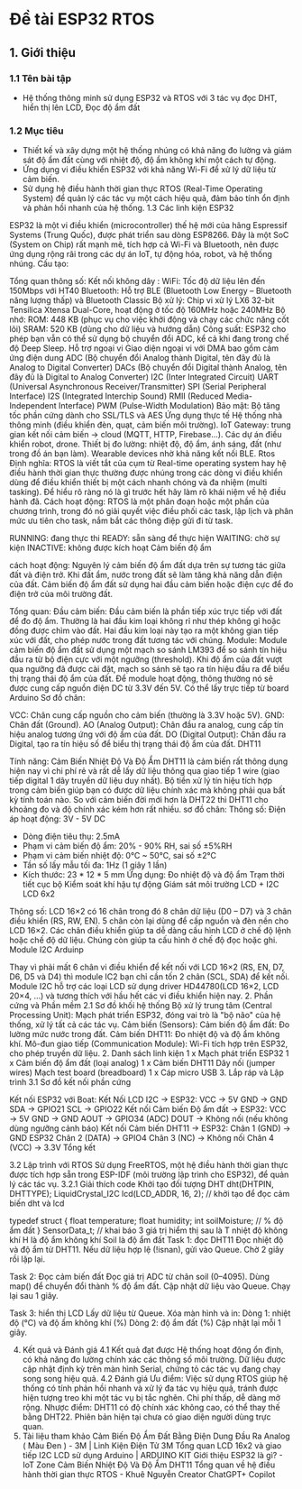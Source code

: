 # Đề tài ESP32 RTOS

## 1. Giới thiệu
### 1.1 Tên bài tập
- Hệ thống thông minh sử dụng ESP32 và RTOS với 3 tác vụ đọc DHT, hiển thị lên LCD, Đọc độ ẩm đất
### 1.2 Mục tiêu
- Thiết kế và xây dựng một hệ thống nhúng có khả năng đo lường và giám sát độ ẩm đất cùng với nhiệt độ, độ ẩm không khí một cách tự động.
- Ứng dụng vi điều khiển ESP32 với khả năng Wi-Fi để xử lý dữ liệu từ cảm biến.
- Sử dụng hệ điều hành thời gian thực RTOS (Real-Time Operating System) để quản lý các tác vụ một cách hiệu quả, đảm bảo tính ổn định và phản hồi nhanh của hệ thống.
1.3 Các linh kiện
ESP32 


 ESP32 là một vi điều khiển (microcontroller) thế hệ mới của hãng Espressif Systems (Trung Quốc), được phát triển sau dòng ESP8266. Đây là một SoC (System on Chip) rất mạnh mẽ, tích hợp cả Wi-Fi và Bluetooth, nên được ứng dụng rộng rãi trong các dự án IoT, tự động hóa, robot, và hệ thống nhúng.
Cấu tạo: 

Tổng quan thông số:
Kết nối không dây :
WiFi: Tốc độ dữ liệu lên đến 150Mbps với HT40
Bluetooth: Hỗ trợ BLE (Bluetooth Low Energy – Bluetooth năng lượng thấp) và Bluetooth Classic
Bộ xử lý: Chip vi xử lý LX6 32-bit Tensilica Xtensa Dual-Core, hoạt động ở tốc độ 160MHz hoặc 240MHz
Bộ nhớ:
ROM:  448 KB (phục vụ cho việc khởi động và chạy các chức năng cốt lõi)
SRAM:  520 KB (dùng cho dữ liệu và hướng dẫn)
Công suất: ESP32 cho phép bạn vẫn có thể sử dụng bộ chuyển đổi ADC, kể cả khi đang trong chế độ Deep Sleep.
Hỗ trợ ngoại vi
Giao diện ngoại vi với DMA bao gồm cảm ứng điện dung
ADC (Bộ chuyển đổi Analog thành Digital, tên đây đủ là Analog to Digital Converter)
DACs (Bộ chuyển đổi Digital thành Analog, tên đây đủ là Digital to Analog Converter)
I2C (Inter Integrated Circuit)
UART (Universal Asynchronous Receiver/Transmitter)
SPI (Serial Peripheral Interface)
I2S (Integrated Interchip Sound)
RMII (Reduced Media-Independent Interface)
PWM (Pulse-Width Modulation)
Bảo mật: Bộ tăng tốc phần cứng dành cho SSL/TLS và AES
Ứng dụng thực tế
Hệ thống nhà thông minh (điều khiển đèn, quạt, cảm biến môi trường).
IoT Gateway: trung gian kết nối cảm biến → cloud (MQTT, HTTP, Firebase...).
Các dự án điều khiển robot, drone.
Thiết bị đo lường: nhiệt độ, độ ẩm, ánh sáng, đất (như trong đồ án bạn làm).
Wearable devices nhờ khả năng kết nối BLE.
Rtos 
Định nghĩa: RTOS là viết tắt của cụm từ Real-time operating system hay hệ điều hành thời gian thực thường được nhúng trong các dòng vi điều khiển dùng để điều khiển thiết bị một cách nhanh chóng và đa nhiệm (multi tasking). Để hiểu rõ ràng nó là gì trước hết hãy làm rõ khái niệm về hệ điều hành đã.
Cách hoạt động: RTOS là một phân đoạn hoặc một phần của chương trình, trong đó nó giải quyết việc điều phối các task, lập lịch và phân mức ưu tiên cho task, nắm bắt các thông điệp gửi đi từ task.

RUNNING: đang thực thi
READY: sẵn sàng để thực hiện
WAITING: chờ sự kiện
INACTIVE: không được kích hoạt
Cảm biến độ ẩm

cách hoạt động: Nguyên lý cảm biến độ ẩm đất dựa trên sự tương tác giữa đất và điện trở. Khi đất ẩm, nước trong đất sẽ làm tăng khả năng dẫn điện của đất. Cảm biến độ ẩm đất sử dụng hai đầu cảm biến hoặc điện cực để đo điện trở của môi trường đất.

Tổng quan:
Đầu cảm biến: Đầu cảm biến là phần tiếp xúc trực tiếp với đất để đo độ ẩm. Thường là hai đầu kim loại không rỉ như thép không gỉ hoặc đồng được chìm vào đất. Hai đầu kim loại này tạo ra một không gian tiếp xúc với đất, cho phép nước trong đất tương tác với chúng.
Module: Module cảm biến độ ẩm đất sử dụng một mạch so sánh LM393 để so sánh tín hiệu đầu ra từ bộ điện cực với một ngưỡng (threshold). Khi độ ẩm của đất vượt qua ngưỡng đã được cài đặt, mạch so sánh sẽ tạo ra tín hiệu đầu ra để biểu thị trạng thái độ ẩm của đất.
Để module hoạt động, thông thường nó sẽ được cung cấp nguồn điện DC từ 3.3V đến 5V. Có thể lấy trực tiếp từ board Arduino
Sơ đồ chân:

VCC: Chân cung cấp nguồn cho cảm biến (thường là 3.3V hoặc 5V).
GND: Chân đất (Ground).
AO (Analog Output): Chân đầu ra analog, cung cấp tín hiệu analog tương ứng với độ ẩm của đất.
DO (Digital Output): Chân đầu ra Digital, tạo ra tín hiệu số để biểu thị trạng thái độ ẩm của đất.
DHT11



Tính năng: Cảm Biến Nhiệt Độ Và Độ Ẩm DHT11 là cảm biến rất thông dụng hiện nay vì chi phí rẻ và rất dễ lấy dữ liệu thông qua giao tiếp 1 wire (giao tiếp digital 1 dây truyền dữ liệu duy nhất). Bộ tiền xử lý tín hiệu tích hợp trong cảm biến giúp bạn có được dữ liệu chính xác mà không phải qua bất kỳ tính toán nào. So với cảm biến đời mới hơn là DHT22 thì DHT11 cho khoảng đo và độ chính xác kém hơn rất nhiều.
sơ đồ chân: 
Thông số:
Điện áp hoạt động: 3V - 5V DC
 - Dòng điện tiêu thụ: 2.5mA
 - Phạm vi cảm biến độ ẩm: 20% - 90% RH, sai số ±5%RH
 - Phạm vi cảm biến nhiệt độ: 0°C ~ 50°C, sai số ±2°C
 - Tần số lấy mẫu tối đa: 1Hz (1 giây 1 lần)
 - Kích thước: 23 * 12 * 5 mm
Ứng dụng:
Đo nhiệt độ và độ ẩm
Trạm thời tiết cục bộ
Kiểm soát khí hậu tự động
Giám sát môi trường
LCD + I2C
LCD 6x2	


Thông số:
LCD 16×2 có 16 chân trong đó 8 chân dữ liệu (D0 – D7) và 3 chân điều khiển (RS, RW, EN).
5 chân còn lại dùng để cấp nguồn và đèn nền cho LCD 16×2.
Các chân điều khiển giúp ta dễ dàng cấu hình LCD ở chế độ lệnh hoặc chế độ dữ liệu.
Chúng còn giúp ta cấu hình ở chế độ đọc hoặc ghi.
Module I2C Arduinp



Thay vì phải mất 6 chân vi điều khiển để kết nối với LCD 16×2 (RS, EN, D7, D6, D5 và D4) thì module IC2 bạn chỉ cần tốn 2 chân (SCL, SDA) để kết nối.
Module I2C hỗ trợ các loại LCD sử dụng driver HD44780(LCD 16×2, LCD 20×4, …) và tương thích với hầu hết các vi điều khiển hiện nay.
2. Phần cứng và Phần mềm
2.1 Sơ đồ khối hệ thống
Bộ xử lý trung tâm (Central Processing Unit): Mạch phát triển ESP32, đóng vai trò là "bộ não" của hệ thống, xử lý tất cả các tác vụ.
Cảm biến (Sensors):
Cảm biến độ ẩm đất: Đo lường mức nước trong đất.
Cảm biến DHT11: Đo nhiệt độ và độ ẩm không khí.
Mô-đun giao tiếp (Communication Module): Wi-Fi tích hợp trên ESP32, cho phép truyền dữ liệu.
2. Danh sách linh kiện
1 x Mạch phát triển ESP32
1 x Cảm biến độ ẩm đất (loại analog)
1 x Cảm biến DHT11
Dây nối (jumper wires)
Mạch test board (breadboard)
1 x Cáp micro USB
3. Lắp ráp và Lập trình
3.1 Sơ đồ kết nối phần cứng

Kết nối ESP32 với Boat:
Kết Nối LCD I2C → ESP32:
VCC  → 5V
GND  → GND
SDA  → GPIO21
SCL  → GPIO22
Kết nối Cảm biến Độ ẩm đất  → ESP32:
VCC   → 5V
GND   → GND
AOUT  → GPIO34 (ADC)
DOUT  → Không nối (nếu không dùng ngưỡng cảnh báo)
Kết nối Cảm biến DHT11 → ESP32:
Chân 1 (GND)  → GND ESP32
Chân 2 (DATA) → GPIO4
Chân 3 (NC)   → Không nối
Chân 4 (VCC)  → 3.3V
Tổng kết



3.2 Lập trình với RTOS
Sử dụng FreeRTOS, một hệ điều hành thời gian thực được tích hợp sẵn trong ESP-IDF (môi trường lập trình cho ESP32), để quản lý các tác vụ.
3.2.1 Giải thích code 
Khởi tạo đối tượng
DHT dht(DHTPIN, DHTTYPE);
LiquidCrystal_I2C lcd(LCD_ADDR, 16, 2);
// khởi tạo để đọc cảm biến dht và lcd

typedef struct {
     float temperature;
     float humidity;
     int soilMoisture; // % độ ẩm đất
} SensorData_t;
// khai báo 3 giá trị hiểm thị sau là 
T nhiệt độ không khí
H là độ ẩm không khí
Soil là độ ẩm đất
Task 1: đọc DHT11
Đọc nhiệt độ và độ ẩm từ DHT11.
Nếu dữ liệu hợp lệ (!isnan), gửi vào Queue.
Chờ 2 giây rồi lặp lại.


Task 2: Đọc cảm biến đất
Đọc giá trị ADC từ chân soil (0–4095).
Dùng map() để chuyển đổi thành % độ ẩm đất.
Cập nhật dữ liệu vào Queue.
Chạy lại sau 1 giây.


Task 3: hiển thị LCD
Lấy dữ liệu từ Queue.
Xóa màn hình và in:
Dòng 1: nhiệt độ (°C) và độ ẩm không khí (%)
Dòng 2: độ ẩm đất (%)
Cập nhật lại mỗi 1 giây.

4. Kết quả và Đánh giá
4.1 Kết quả đạt được
Hệ thống hoạt động ổn định, có khả năng đo lường chính xác các thông số môi trường.
Dữ liệu được cập nhật định kỳ trên màn hình Serial, chứng tỏ các tác vụ đang chạy song song hiệu quả.
4.2 Đánh giá
Ưu điểm: Việc sử dụng RTOS giúp hệ thống có tính phản hồi nhanh và xử lý đa tác vụ hiệu quả, tránh được hiện tượng treo khi một tác vụ bị tắc nghẽn. Chi phí thấp, dễ dàng mở rộng.
Nhược điểm: DHT11 có độ chính xác không cao, có thể thay thế bằng DHT22. Phiên bản hiện tại chưa có giao diện người dùng trực quan.
5. Tài liệu tham khảo
Cảm Biến Độ Ẩm Đất Bằng Điện Dung Đầu Ra Analog ( Màu Đen ) - 3M | Linh Kiện Điện Tử 3M
Tổng quan LCD 16x2 và giao tiếp I2C LCD sử dụng Arduino | ARDUINO KIT
Giới thiệu ESP32 là gì? - IoT Zone
Cảm Biến Nhiệt Độ Và Độ Ẩm DHT11
Tổng quan về hệ điều hành thời gian thực RTOS - Khuê Nguyễn Creator
 ChatGPT+ Copilot
